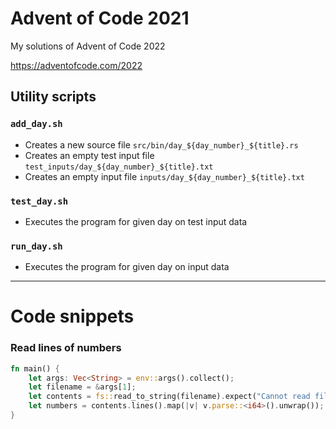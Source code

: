 # Advent of Code 2021

My solutions of Advent of Code 2022

https://adventofcode.com/2022

## Utility scripts

### `add_day.sh`

- Creates a new source file `src/bin/day_${day_number}_${title}.rs`
- Creates an empty test input file `test_inputs/day_${day_number}_${title}.txt`
- Creates an empty input file `inputs/day_${day_number}_${title}.txt`

### `test_day.sh`

- Executes the program for given day on test input data

### `run_day.sh`

- Executes the program for given day on input data


---

# Code snippets


### Read lines of numbers
```rust
fn main() {
    let args: Vec<String> = env::args().collect();
    let filename = &args[1];
    let contents = fs::read_to_string(filename).expect("Cannot read file");
    let numbers = contents.lines().map(|v| v.parse::<i64>().unwrap());
}
```

